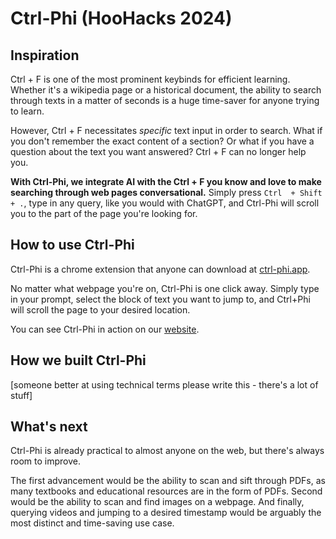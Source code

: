 # Ctrl-Phi (HooHacks 2024)

## Inspiration

Ctrl + F is one of the most prominent keybinds for efficient learning. Whether it's a wikipedia page or a historical document, the ability to search through texts in a matter of seconds is a huge time-saver for anyone trying to learn.

However, Ctrl + F necessitates <i>specific</i> text input in order to search. What if you don't remember the exact content of a section? Or what if you have a question about the text you want answered? Ctrl + F can no longer help you.

<b>With Ctrl-Phi, we integrate AI with the Ctrl + F you know and love to make searching through web pages conversational.</b> Simply press `Ctrl  + Shift + .`, type in any query, like you would with ChatGPT, and Ctrl-Phi will scroll you to the part of the page you're looking for.

## How to use Ctrl-Phi

Ctrl-Phi is a chrome extension that anyone can download at [ctrl-phi.app](https://ctrl-phi.app).

No matter what webpage you're on, Ctrl-Phi is one click away. Simply type in your prompt, select the block of text you want to jump to, and Ctrl+Phi will scroll the page to your desired location.

You can see Ctrl-Phi in action on our [website](https://ctrl-phi.app).

## How we built Ctrl-Phi

[someone better at using technical terms please write this - there's a lot of stuff]

## What's next
Ctrl-Phi is already practical to almost anyone on the web, but there's always room to improve.

The first advancement would be the ability to scan and sift through PDFs, as many textbooks and educational resources are in the form of PDFs. Second would be the ability to scan and find images on a webpage. And finally, querying videos and jumping to a desired timestamp would be arguably the most distinct and time-saving use case.